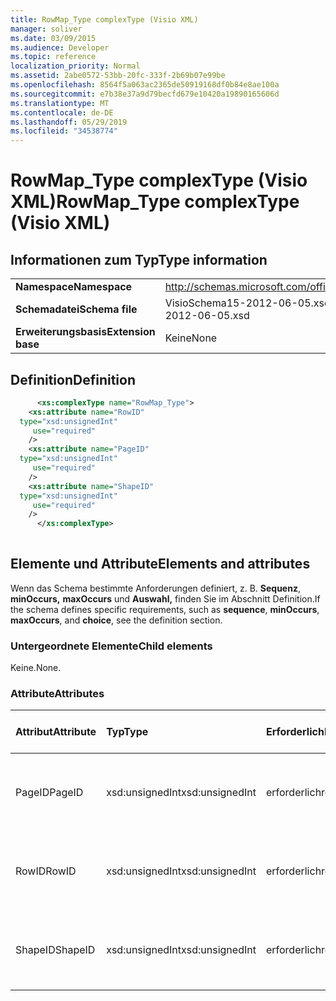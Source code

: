 ```yaml
---
title: RowMap_Type complexType (Visio XML)
manager: soliver
ms.date: 03/09/2015
ms.audience: Developer
ms.topic: reference
localization_priority: Normal
ms.assetid: 2abe0572-53bb-20fc-333f-2b69b07e99be
ms.openlocfilehash: 8564f5a063ac2365de50919168df0b84e8ae100a
ms.sourcegitcommit: e7b38e37a9d79becfd679e10420a19890165606d
ms.translationtype: MT
ms.contentlocale: de-DE
ms.lasthandoff: 05/29/2019
ms.locfileid: "34538774"
---
```

# <a name="rowmap_type-complextype-visio-xml"></a><span data-ttu-id="47cbf-102">RowMap_Type complexType (Visio XML)</span><span class="sxs-lookup"><span data-stu-id="47cbf-102">RowMap_Type complexType (Visio XML)</span></span>

## <a name="type-information"></a><span data-ttu-id="47cbf-103">Informationen zum Typ</span><span class="sxs-lookup"><span data-stu-id="47cbf-103">Type information</span></span>

|||
|:-----|:-----|
|<span data-ttu-id="47cbf-104">**Namespace**</span><span class="sxs-lookup"><span data-stu-id="47cbf-104">**Namespace**</span></span> <br/> |http://schemas.microsoft.com/office/visio/2011/1/core  <br/> |
|<span data-ttu-id="47cbf-105">**Schemadatei**</span><span class="sxs-lookup"><span data-stu-id="47cbf-105">**Schema file**</span></span> <br/> |<span data-ttu-id="47cbf-106">VisioSchema15-2012-06-05.xsd</span><span class="sxs-lookup"><span data-stu-id="47cbf-106">VisioSchema15-2012-06-05.xsd</span></span>  <br/> |
|<span data-ttu-id="47cbf-107">**Erweiterungsbasis**</span><span class="sxs-lookup"><span data-stu-id="47cbf-107">**Extension base**</span></span> <br/> |<span data-ttu-id="47cbf-108">Keine</span><span class="sxs-lookup"><span data-stu-id="47cbf-108">None</span></span>  <br/> |
   
## <a name="definition"></a><span data-ttu-id="47cbf-109">Definition</span><span class="sxs-lookup"><span data-stu-id="47cbf-109">Definition</span></span>

```XML
      <xs:complexType name="RowMap_Type">
    <xs:attribute name="RowID"
  type="xsd:unsignedInt"
     use="required"
    />
    <xs:attribute name="PageID"
  type="xsd:unsignedInt"
     use="required"
    />
    <xs:attribute name="ShapeID"
  type="xsd:unsignedInt"
     use="required"
    />
      </xs:complexType>
      
```

## <a name="elements-and-attributes"></a><span data-ttu-id="47cbf-110">Elemente und Attribute</span><span class="sxs-lookup"><span data-stu-id="47cbf-110">Elements and attributes</span></span>

<span data-ttu-id="47cbf-111">Wenn das Schema bestimmte Anforderungen definiert, z. B. **Sequenz**, **minOccurs,** **maxOccurs** und **Auswahl,** finden Sie im Abschnitt Definition.</span><span class="sxs-lookup"><span data-stu-id="47cbf-111">If the schema defines specific requirements, such as **sequence**, **minOccurs**, **maxOccurs**, and **choice**, see the definition section.</span></span> 
  
### <a name="child-elements"></a><span data-ttu-id="47cbf-112">Untergeordnete Elemente</span><span class="sxs-lookup"><span data-stu-id="47cbf-112">Child elements</span></span>

<span data-ttu-id="47cbf-113">Keine.</span><span class="sxs-lookup"><span data-stu-id="47cbf-113">None.</span></span>
  
### <a name="attributes"></a><span data-ttu-id="47cbf-114">Attribute</span><span class="sxs-lookup"><span data-stu-id="47cbf-114">Attributes</span></span>

|<span data-ttu-id="47cbf-115">**Attribut**</span><span class="sxs-lookup"><span data-stu-id="47cbf-115">**Attribute**</span></span>|<span data-ttu-id="47cbf-116">**Typ**</span><span class="sxs-lookup"><span data-stu-id="47cbf-116">**Type**</span></span>|<span data-ttu-id="47cbf-117">**Erforderlich**</span><span class="sxs-lookup"><span data-stu-id="47cbf-117">**Required**</span></span>|<span data-ttu-id="47cbf-118">**Beschreibung**</span><span class="sxs-lookup"><span data-stu-id="47cbf-118">**Description**</span></span>|<span data-ttu-id="47cbf-119">**Mögliche Werte**</span><span class="sxs-lookup"><span data-stu-id="47cbf-119">**Possible values**</span></span>|
|:-----|:-----|:-----|:-----|:-----|
|<span data-ttu-id="47cbf-120">PageID</span><span class="sxs-lookup"><span data-stu-id="47cbf-120">PageID</span></span>  <br/> |<span data-ttu-id="47cbf-121">xsd:unsignedInt</span><span class="sxs-lookup"><span data-stu-id="47cbf-121">xsd:unsignedInt</span></span>  <br/> |<span data-ttu-id="47cbf-122">erforderlich</span><span class="sxs-lookup"><span data-stu-id="47cbf-122">required</span></span>  <br/> ||<span data-ttu-id="47cbf-123">Werte des xsd:unsignedInt-Typs.</span><span class="sxs-lookup"><span data-stu-id="47cbf-123">Values of the xsd:unsignedInt type.</span></span>  <br/> |
|<span data-ttu-id="47cbf-124">RowID</span><span class="sxs-lookup"><span data-stu-id="47cbf-124">RowID</span></span>  <br/> |<span data-ttu-id="47cbf-125">xsd:unsignedInt</span><span class="sxs-lookup"><span data-stu-id="47cbf-125">xsd:unsignedInt</span></span>  <br/> |<span data-ttu-id="47cbf-126">erforderlich</span><span class="sxs-lookup"><span data-stu-id="47cbf-126">required</span></span>  <br/> ||<span data-ttu-id="47cbf-127">Werte des xsd:unsignedInt-Typs.</span><span class="sxs-lookup"><span data-stu-id="47cbf-127">Values of the xsd:unsignedInt type.</span></span>  <br/> |
|<span data-ttu-id="47cbf-128">ShapeID</span><span class="sxs-lookup"><span data-stu-id="47cbf-128">ShapeID</span></span>  <br/> |<span data-ttu-id="47cbf-129">xsd:unsignedInt</span><span class="sxs-lookup"><span data-stu-id="47cbf-129">xsd:unsignedInt</span></span>  <br/> |<span data-ttu-id="47cbf-130">erforderlich</span><span class="sxs-lookup"><span data-stu-id="47cbf-130">required</span></span>  <br/> ||<span data-ttu-id="47cbf-131">Werte des xsd:unsignedInt-Typs.</span><span class="sxs-lookup"><span data-stu-id="47cbf-131">Values of the xsd:unsignedInt type.</span></span>  <br/> |
   

